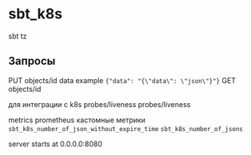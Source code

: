 # sbt_k8s

sbt tz


## Запросы

PUT objects/id      data example `{"data": "{\"data\": \"json\"}"}`
GET objects/id

для интеграции с k8s
probes/liveness
probes/liveness

metrics prometheus
кастомные метрики `sbt_k8s_number_of_json_without_expire_time` `sbt_k8s_number_of_jsons`


server starts at 0.0.0.0:8080
